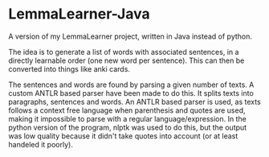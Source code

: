 # LemmaLearner-Java

A version of my LemmaLearner project, written in Java instead of python.

The idea is to generate a list of words with associated sentences, in a directly learnable order (one new word per sentence). This can then be converted into things like anki cards.

The sentences and words are found by parsing a given number of texts. A custom ANTLR based parser have been made to do this. It splits texts into paragraphs, sentences and words. An ANTLR based parser is used, as texts follows a context free language when parenthesis and quotes are used, making it impossible to parse with a regular language/expression. In the python version of the program, nlptk was used to do this, but the output was low quality because it didn't take quotes into account (or at least handeled it poorly).
